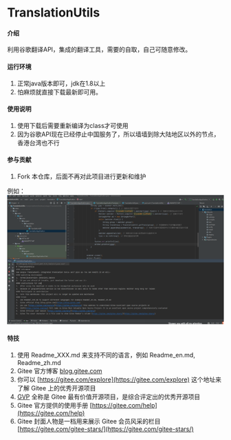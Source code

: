 # TranslationUtils

#### 介绍
利用谷歌翻译API，集成的翻译工具，需要的自取，自己可随意修改。




#### 运行环境

1.  正常java版本即可，jdk在1.8以上
2.  怕麻烦就直接下载最新即可用。

#### 使用说明

1.  使用下载后需要重新编译为class才可使用
2.  因为谷歌API现在已经停止中国服务了，所以墙墙到除大陆地区以外的节点，香港台湾也不行

#### 参与贡献

1.  Fork 本仓库，后面不再对此项目进行更新和维护

例如：
![输入图片说明](image.png)

#### 特技

1.  使用 Readme\_XXX.md 来支持不同的语言，例如 Readme\_en.md, Readme\_zh.md
2.  Gitee 官方博客 [blog.gitee.com](https://blog.gitee.com)
3.  你可以 [https://gitee.com/explore](https://gitee.com/explore) 这个地址来了解 Gitee 上的优秀开源项目
4.  [GVP](https://gitee.com/gvp) 全称是 Gitee 最有价值开源项目，是综合评定出的优秀开源项目
5.  Gitee 官方提供的使用手册 [https://gitee.com/help](https://gitee.com/help)
6.  Gitee 封面人物是一档用来展示 Gitee 会员风采的栏目 [https://gitee.com/gitee-stars/](https://gitee.com/gitee-stars/)
